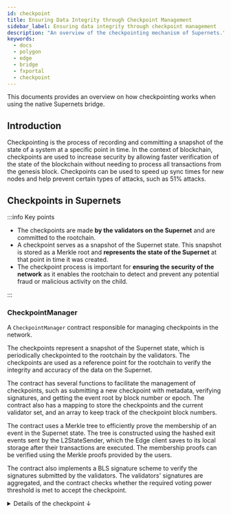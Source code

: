 ```yaml
---
id: checkpoint
title: Ensuring Data Integrity through Checkpoint Management
sidebar_label: Ensuring data integrity through checkpoint management
description: "An overview of the checkpointing mechanism of Supernets."
keywords:
  - docs
  - polygon
  - edge
  - bridge
  - fxportal
  - checkpoint
---
```


This documents provides an overview on how checkpointing works when using the native Supernets bridge.

## Introduction

Checkpointing is the process of recording and committing a snapshot of the state of a system at a specific point in time. In the context of blockchain, checkpoints are used to increase security by allowing faster verification of the state of the blockchain without needing to process all transactions from the genesis block. Checkpoints can be used to speed up sync times for new nodes and help prevent certain types of attacks, such as 51% attacks.

## Checkpoints in Supernets

:::info Key points

- The checkpoints are made **by the validators on the Supernet** and are committed to the rootchain.
- A checkpoint serves as a snapshot of the Supernet state. This snapshot is stored as a Merkle root and **represents the state of the Supernet** at that point in time it was created.
- The checkpoint process is important for **ensuring the security of the network** as it enables the rootchain to detect and prevent any potential fraud or malicious activity on the child.

:::

### CheckpointManager

A `CheckpointManager` contract responsible for managing checkpoints in the network.

The checkpoints represent a snapshot of the Supernet state, which is periodically checkpointed to the rootchain by the validators. The checkpoints are used as a reference point for the rootchain to verify the integrity and accuracy of the data on the Supernet.

The contract has several functions to facilitate the management of checkpoints, such as submitting a new checkpoint with metadata, verifying signatures, and getting the event root by block number or epoch. The contract also has a mapping to store the checkpoints and the current validator set, and an array to keep track of the checkpoint block numbers.

The contract uses a Merkle tree to efficiently prove the membership of an event in the Supernet state. The tree is constructed using the hashed exit events sent by the L2StateSender, which the Edge client saves to its local storage after their transactions are executed. The membership proofs can be verified using the Merkle proofs provided by the users.

The contract also implements a BLS signature scheme to verify the signatures submitted by the validators. The validators' signatures are aggregated, and the contract checks whether the required voting power threshold is met to accept the checkpoint.

<!--
<div align="center">
  <img src="/img/supernets-checkpoint-exit.excalidraw.png" alt="bridge" width="110%" height="40%" />
</div>
-->
<details>
<summary>Details of the checkpoint ↓</summary>

To elaborate, the root of the Merkle tree is a hash value that represents a specific subset of the Supernet state at a specific point in time. This state includes only the exit events sent by the L2StateSender contract. When a user wants to exit the L2 chain (transfer their tokens from L2 to L1), their exit transaction is included in this Merkle tree.

When a checkpoint is made, the root of the Merkle tree is included as part of the checkpoint, along with other metadata. This checkpoint is then sent to the rootchain where it is verified and stored by the validators.

Later, when a user wants to verify a particular exit event on the Supernet, they can provide a Merkle proof, which is a cryptographic proof that demonstrates the inclusion of a particular exit event in the Merkle tree. The Merkle proof can be verified by the rootchain using the root of the Merkle tree, which was included in the checkpoint.

In short, the root of the Merkle tree is a compact representation of the exit events on the Supernet at a specific point in time, which is included in checkpoints and used for verification purposes.

</details>

<!--
<div align="center">
  <img src="/img/supernets-checkpoint.excalidraw.png" alt="bridge" width="110%" height="40%" />
</div>
-->
